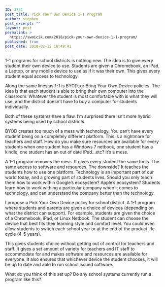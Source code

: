 ```yaml
---
ID: 3731
post_title: Pick Your Own Device 1-1 Program
author: stephen
post_excerpt: ""
layout: post
permalink: >
  https://swoicik.com/2018/pick-your-own-device-1-1-program/
published: true
post_date: 2018-02-12 18:49:41
---
```

1-1 programs for school districts is nothing new. The idea is to give every student their own device to use. Students are given a Chromebook, an iPad, a Laptop, or any mobile device to use as if it was their own. This gives every student equal access to technology.

Along the same lines as 1-1 is BYOD, or Bring Your Own Device policies. The idea is that each student is able to bring their own computer into the classroom. Whatever the student is most comfortable with is what they will use, and the district doesn't have to buy a computer for students individually.

Both of these systems have a flaw. I’m surprised there isn’t more hybrid systems being used by school districts.

BYOD creates too much of a mess with technology. You can’t have every student being on a completely different platform. This is a nightmare for teachers and staff. How do you make sure resources are available for every students when one student has a Windows 7 netbook, one student has a kindle, one student has an out of date iPad...etc? It’s a mess.

A 1-1 program removes the mess. It gives every student the same tools. The same access to software and resources. The downside? It teaches the students how to use one platform. Technology is an important part of our world today, and a growing part of students lives. Should you only teach them how to work within Google’s ecosystem? Apple’s ecosystem? Students learn how to work withing a particular company when it comes to technology, and can understand the company better than the technology.

I propose a Pick Your Own Device policy for school district. A 1-1 program where students and parents are given a choice of devices (depending on what the district can support). For example, students are given the choice of a Chromebook, iPad, or Linux Netbook. The student can choose the device that best fits their learning style and comfort level. You could even allow students to switch each school year or at the end of the product life cycle (4-5 years).

This gives students choice without getting out of control for teachers and staff. It gives a set amount of variety for teachers and IT staff to accommodate for and makes software and resources are available for everyone. It also ensures that whichever device the student chooses, it will be up to date and able to run school issued software.

What do you think of this set up? Do any school systems currently run a program like this?